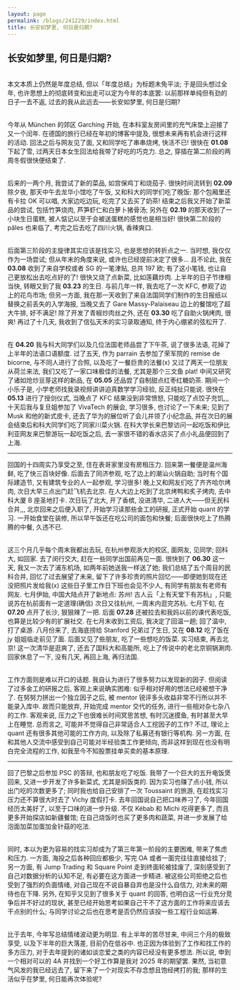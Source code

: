 ```yaml
---
layout: page
permalink: /blogs/241229/index.html
title: 长安如梦里, 何日是归期?
---
```


## 长安如梦里, 何日是归期?

<br>本文本质上仍然是年度总结, 但以「年度总结」为标题未免平淡; 于是回头想过全年, 也许思想上的彻底转变和出走可以定为今年的本底罢: 以前那样单纯但有劲的日子一去不返, 过去的我从此远去——长安如梦里, 何日是归期?

<br>今年从 München 的郊区 Garching 开始, 在本科室友房间里的充气床垫上迎接了又一个闰年. 在德国的旅行已经在年初的博客中提及, 很想未来再有机会进行这样的活动. 回法之后与网友见了面, 又和同学吃了串串烧烤, 快活不已! 很快在 **01.08** 下起了雪, 过两天日本女生回法给我带了好吃的巧克力. 总之, 穿插在第二阶段的两周冬假很快便结束了.

<br>后来的一两个月, 我尝试了新的菜品, 如宫保鸡丁和烧茄子. 很快时间流转到 **02.09** 除夕夜, 那天中午去龙华小馆吃了午饭, 又和科大的同学们吃了晚饭: 那个包厢里还有卡拉 OK 可以唱, 大家边吃边玩, 吃完了又去买了奶茶! 结束之后我又开始了新菜品的尝试, 包括竹笋烧肉, 芦笋虾仁和白萝卜猪骨汤; 另外在 **02.19** 的那天收到了一小块生日蛋糕, 被人惦记以至于会被送蛋糕的感觉也是相当好! 很快第二阶段的 pâles 也来临了, 考完之后去吃了四川火锅, 香辣爽口.

<br>后面第三阶段的主旋律其实应该是找实习, 也是思想的转折点之一. 当时想, 我仅仅作为一场尝试; 但从年末的角度来说, 或许也已经提前决定了很多... 且不论此, 我在 **03.08** 收到了来自学校或者 SG 的一笔津贴, 总共 197 欧; 有了这小笔钱, 也让自己更放松出去吃点好的了! 很快又烧了点新菜, 比如莲藕炒肉. 上半年的日子节律相当快, 转眼又到了我 **03.23** 的生日. 与前几年一样, 我去吃了一次 KFC, 参观了边上的花鸟市场; 但另一方面, 我在那一天收到了来自法国同学们制作的生日报纸以替换之前丢失的入学海报, 当晚又去了 Gare Massy-Palaiseau 边上的餐馆吃了超大牛排, 好不满足! 除了开发了青椒炒肉丝之外, 还在 **03.30** 吃了自助火锅烤肉, 很爽! 再过了十几天, 我收到了信弘天禾的实习录取通知, 终于内心绷紧的弦松开了.

<br>在 **04.20** 我与科大同学们以及几位法国老师品尝了下午茶, 说了很多法语, 花掉了上半年的法语口语额度. 过了五天, 作为 parrain 去参加了荣军院的 remise de bicorne, 与不同人进行了合照, 以及吃了一餐巨贵的法餐(x) 又过了两天一位朋友从荷兰来法, 我们又吃了一家口味极佳的法餐, 尤其是那个三文鱼 plat! 中间又研究了诸如炝炒豆芽这样的新品, 在 **05.05** 还品尝了自制甜点红枣红糖奶茶. 期间一个小乐子是, 小学老师找我录视频讲讲迫真数学学习经验, 反正纯扯只能说. 很快在 **05.13** 进行了授剑仪式, 当晚点了 KFC 结果没到非常愤怒, 只能吃了点饺子充饥,,, 十天后我与复旦姐参加了 VivaTech 的展会, 学习很多, 也讨论了一下未来; 见到了 Musk 和他的新式皮卡, 还去了华为的展位听了会儿并领了小纪念品, 并在次日的展会结束后和科大同学们吃了同家川菜火锅. 在科大学长来巴黎访问一起吃饭和伊比利亚网友来巴黎游玩一起吃饭之后, 去一家很不错的香水店买了点小礼品便回到了上海.

---

回国的十四周实乃享受之至, 住在表哥家里没有房租压力. 回来第一餐便是温州海鲜, 吃了快三百块好像. 后面去了同济参观, 吃了边上的潮汕火锅自助; 当时有个国际建造节, 又有建筑专业的人一起参观, 学习很多! 晚上又和网友们吃了齐齐哈尔烤肉, 次日大早三点出门赶飞机去北京. 在人大边上吃到了北京烤鸭和炙子烤肉, 去中科大厦 B 座圣地打卡. 次日玩了北大, 开了香槟, 没进清华, 二进人大——但无民科合并,,, 北京回来之后便入职了, 开始学习读那些金工的研报, 正式开始 quant 的学习. 一开始食堂在装修, 所以早午饭还在吃公司的面包和快餐; 后面很快吃上了热腾腾的中餐, 久违不已.

<br>这三个月几乎每个周末我都出去玩, 在杭州参观浙大的校区, 面网友, 见同学; 回科大, 如回家. 去了闵行交大, 赶在一些同学出国前再见一面. 很快到了 **06.30** 这一天, 我又一次去了浦东机场, 如两年前她送我一样送了她; 我们总结了五个周目的民科合并, 回忆了过去展望了未来, 留下了许多珍贵的照片回忆——即便她到现在还没把照片发给我(x) 这些日子里工作日下班也会见不少人, 有同学有朋友有老师有网友. 七月伊始, 中国大陆点开了新地点: 苏州! 古人云「上有天堂下有苏杭」, 只能说苏在杭前面有一定道理(确信) 次日又往杭州, 一周末内逛完苏杭. 七月下旬, 在 **07.20** 点开了长沙, 狠狠辣了一把. 后面 **07.28** 还被拉去和我妈以前的课代表吃饭, 也算是比较少有的扩展社交. 在七月末收到工资后, 我决定了回温一趟; 回了温中, 打了桌游. 八月份来了, 去海底捞给 Stanford 兄弟过了生日, 又在 **08.12** 吃了饭在 jy 姐姐临走前见了面. 后面又见了些朋友, 吃了一些想吃的饭菜. 实习结束, 再去北京! 这一次清华是逛爽了, 还去了国科大和高能所, 吃上了传说中的老北京铜锅涮肉. 回家休息了一下, 没有几天, 再回上海, 再归法国.

<br>工作方面则是难以开口的话题. 我自认为进行了很多努力以发现新的因子. 但阅读了过多金工的研报之后, 客观上来说确实困难: 似乎相对好用的想法已经被想干净了. 在努努力拼出一个独立因子之后, 被 mentor 锐评多头收益非常不行所以并不能录入库中. 故而只能放弃, 开始完成 mentor 交代的任务, 进行一些相对杂七杂八的工作. 客观来说, 压力之下也很难长时间冥思苦想, 有时沉迷摸鱼, 有时甚至大早上在睡觉. 总而言之, 可能并不觉得自己非常适合人工挖因子的工作? 不过, 理论上 quant 还有很多其他可能的工作方向, 以及除了私募还有银行等机构. 另一方面, 在和其他人交流中感受到自己可能对半经验类工作更倾向, 而非这样到现在也没有明白完全流程的工作, 如我至今不知股票挂单买卖的基本原理.

---

回了巴黎之后参加 PSC 的答辩, 也和朋友吃了吃饭. 我带了一个巨大的五升电饭煲回来, 又进一步开发了许多新菜式, 尤其是焖饭类的. 因为实习也赚了点小钱, 所以出门吃的次数更多了; 同时我也给自己安排了一次 Toussaint 的旅游, 在趁找实习压力还不算很大时去了 Vichy 度假打卡. 去年回国说自己把口味养刁了, 今年回国经历太美好了, 以至于口味的进一步升级. 不仅 Kébab 和 Michi 吃得更多了, 而且更多开始探店如新疆餐馆; 在自己烧饭时也买了更多肉和蔬菜, 并进一步发展了给泡面加菜加蛋加金针菇的吃法.

<br>同时, 本以为更为容易的找实习却成为了第三年第一阶段的主要困难, 带来了焦虑和压力. 一方面, 海投之后各种回应都极少, 写完 OA 或者一面完往往直接给挂了; 另一方面, 有 Jump Trading 和 Square Point 走到终面轮被挂废了, 深刻感受到了自己对数据分析的认知不足, 有必要在这方面进一步精进. 被这些公司拒绝之后也受到了强烈的负面情绪, 对自己现在不说自暴自弃也是没什么自信力, 对未来的期待也在下降. 另外, 在知乎又见到了很多关于 quant 的回答, 也明白这一行业充分竞争后并不好过的现状, 甚至已经开始思考如果自己干不了这方面的工作将来应该去干点别的什么; 与同学讨论之后也在思考是否仍然应该投一些工程行业如运筹.

<br>比于去年, 今年写总结情绪波动更为明显. 有上半年的苦尽甘来, 中间三个月的极致享受, 以及下半年的巨大落差, 目前仍在低谷中. 也正因为体验到了工作和找工作的多方压力, 对于去年提到的诸如谈恋爱之类的内容已经没有更多想法. 所以说, 申到一个相对可以的 4A 并找到一个好工作算是我对 2025 年的期望罢. 果然, 当初意气风发的我已经远去了, 留下来了一个对现实不存念想且饱经拷打的我; 那样的生活似乎在梦里, 何日能再次体验呢?